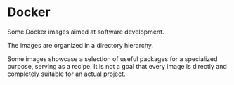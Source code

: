 # Docker

Some Docker images aimed at software development.

The images are organized in a directory hierarchy.

Some images showcase a selection of useful packages for a specialized purpose,
serving as a recipe. It is not a goal that every image is directly and completely suitable
for an actual project.
